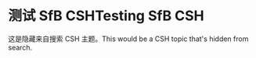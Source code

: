 # <a name="testing-sfb-csh"></a><span data-ttu-id="f99f1-101">测试 SfB CSH</span><span class="sxs-lookup"><span data-stu-id="f99f1-101">Testing SfB CSH</span></span>

<span data-ttu-id="f99f1-102">这是隐藏来自搜索 CSH 主题。</span><span class="sxs-lookup"><span data-stu-id="f99f1-102">This would be a CSH topic that's hidden from search.</span></span>


